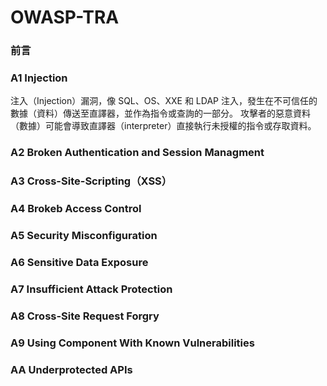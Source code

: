 # OWASP-TRA

### 前言

### A1 Injection

注入（Injection）漏洞，像 SQL、OS、XXE 和 LDAP 注入，發生在不可信任的數據（資料）傳送至直譯器，並作為指令或查詢的一部分。
攻擊者的惡意資料（數據）可能會導致直譯器（interpreter）直接執行未授權的指令或存取資料。

### A2 Broken Authentication and Session Managment

### A3 Cross-Site-Scripting（XSS）

### A4 Brokeb Access Control

### A5 Security Misconfiguration

### A6 Sensitive Data Exposure

### A7 Insufficient Attack Protection

### A8 Cross-Site Request Forgry

### A9 Using Component With Known Vulnerabilities

### AA Underprotected APIs
